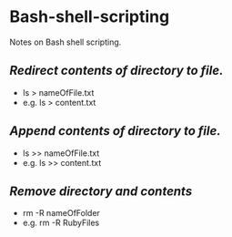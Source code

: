 # Bash-shell-scripting
Notes on Bash shell scripting.


## *Redirect contents of directory to file.*
* ls > nameOfFile.txt
* e.g. ls > content.txt

## *Append contents of directory to file.*
* ls >> nameOfFile.txt
* e.g. ls >> content.txt

## *Remove directory and contents*
* rm -R nameOfFolder
* e.g. rm -R RubyFiles